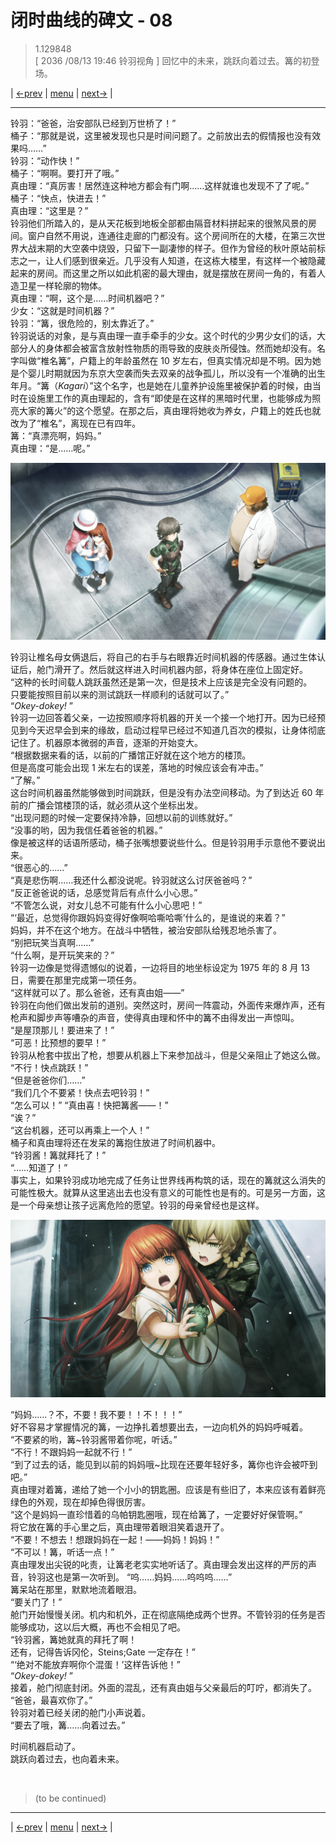 # 闭时曲线的碑文 - 08
> 1.129848  
> [ 2036 /08/13 19:46 铃羽视角 ] 回忆中的未来，跳跃向着过去。篝的初登场。  

| [←prev](./0012) | [menu](../) | [next→](./0014) |

---

铃羽：“爸爸，治安部队已经到万世桥了！”  
桶子：“那就是说，这里被发现也只是时间问题了。之前放出去的假情报也没有效果吗……”  
铃羽：“动作快！”  
桶子：“啊啊。要打开了哦。”  
真由理：“真厉害！居然连这种地方都会有门啊……这样就谁也发现不了了呢。”  
桶子：“快点，快进去！”  
真由理：“这里是？”  
铃羽他们所踏入的，是从天花板到地板全部都由隔音材料拼起来的很煞风景的房间。窗户自然不用说，连通往走廊的门都没有。这个房间所在的大楼，在第三次世界大战末期的大空袭中烧毁，只留下一副凄惨的样子。但作为曾经的秋叶原站前标志之一，让人们感到很亲近。几乎没有人知道，在这栋大楼里，有这样一个被隐藏起来的房间。而这里之所以如此机密的最大理由，就是摆放在房间一角的，有着人造卫星一样轮廓的物体。  
真由理：“啊，这个是……时间机器吧？”  
少女：“这就是时间机器？”  
铃羽：“篝，很危险的，别太靠近了。”  
铃羽说话的对象，是与真由理一直手牵手的少女。这个时代的少男少女们的话，大部分人的身体都会被富含放射性物质的雨导致的皮肤炎所侵蚀。然而她却没有。名字叫做“椎名篝”，户籍上的年龄虽然在 10 岁左右，但真实情况却是不明。因为她是个婴儿时期就因为东京大空袭而失去双亲的战争孤儿，所以没有一个准确的出生年月。“篝（*Kagari*）”这个名字，也是她在儿童养护设施里被保护着的时候，由当时在设施里工作的真由理起的，含有“即使是在这样的黑暗时代里，也能够成为照亮大家的篝火”的这个愿望。在那之后，真由理将她收为养女，户籍上的姓氏也就改为了“椎名”，离现在已有四年。  
篝：“真漂亮啊，妈妈。”  
真由理：“是……呢。”  

![](../static/image/0013-1.png)

铃羽让椎名母女俩退后，将自己的右手与右眼靠近时间机器的传感器。通过生体认证后，舱门滑开了。然后就这样进入时间机器内部，将身体在座位上固定好。  
“这种的长时间载人跳跃虽然还是第一次，但是技术上应该是完全没有问题的。  
 只要能按照目前以来的测试跳跃一样顺利的话就可以了。”  
“*Okey-dokey!* ”  
铃羽一边回答着父亲，一边按照顺序将机器的开关一个接一个地打开。因为已经预见到今天迟早会到来的缘故，启动过程早已经过不知道几百次的模拟，让身体彻底记住了。机器原本微弱的声音，逐渐的开始变大。  
“根据数据来看的话，以前的广播馆正好就在这个地方的楼顶。  
 但是高度可能会出现 1 米左右的误差，落地的时候应该会有冲击。”  
“了解。”  
这台时间机器虽然能够做到时间跳跃，但是没有办法空间移动。为了到达近 60 年前的广播会馆楼顶的话，就必须从这个坐标出发。  
“出现问题的时候一定要保持冷静，回想以前的训练就好。”  
“没事的哟，因为我信任着爸爸的机器。”  
像是被这样的话语所感动，桶子张嘴想要说些什么。但是铃羽用手示意他不要说出来。  
“很恶心的……”  
“真是悲伤啊……我还什么都没说呢。铃羽就这么讨厌爸爸吗？”  
“反正爸爸说的话，总感觉背后有点什么小心思。”  
“不管怎么说，对女儿总不可能有什么小心思吧！”  
“‘最近，总觉得你跟妈妈变得好像啊哈嘶哈嘶’什么的，是谁说的来着？”  
妈妈，并不在这个地方。在战斗中牺牲，被治安部队给残忍地杀害了。  
“别把玩笑当真啊……”  
“什么啊，是开玩笑来的？”  
铃羽一边像是觉得遗憾似的说着，一边将目的地坐标设定为 1975 年的 8 月 13 日，需要在那里完成第一项任务。  
“这样就可以了。那么爸爸，还有真由姐——”  
铃羽在向他们做出发前的道别。突然这时，房间一阵震动，外面传来爆炸声，还有枪声和脚步声等嘈杂的声音，使得真由理和怀中的篝不由得发出一声惊叫。  
“是屋顶那儿！要进来了！”  
“可恶！比预想的要早！”  
铃羽从枪套中拔出了枪，想要从机器上下来参加战斗，但是父亲阻止了她这么做。  
“不行！快点跳跃！”  
“但是爸爸你们……”  
“我们几个不要紧！快点去吧铃羽！”  
“怎么可以！”
“真由喜！快把篝酱——！”  
“诶？”  
“这台机器，还可以再乘上一个人！”  
桶子和真由理将还在发呆的篝抱住放进了时间机器中。  
“铃羽酱！篝就拜托了！”  
“……知道了！”  
事实上，如果铃羽成功地完成了任务让世界线再构筑的话，现在的篝就这么消失的可能性极大。就算从这里逃出去也没有意义的可能性也是有的。可是另一方面，这是一个母亲想让孩子远离危险的愿望。铃羽的母亲曾经也是这样。  

![](../static/image/0013-2.png)

“妈妈……？不，不要！我不要！！不！！！”  
好不容易才掌握情况的篝，一边挣扎着想要出去，一边向机外的妈妈呼喊着。  
“不要紧的哟，篝\~铃羽酱带着你呢，听话。”  
“不行！不跟妈妈一起就不行！”  
“到了过去的话，能见到以前的妈妈哦\~比现在还要年轻好多，篝你也许会被吓到吧。”  
真由理对着篝，递给了她一个小小的钥匙圈。应该是有些旧了，本来应该有着鲜亮绿色的外观，现在却掉色得很厉害。  
“这个是妈妈一直珍惜着的乌帕钥匙圈哦，现在给篝了，一定要好好保管啊。”  
将它放在篝的手心里之后，真由理带着眼泪笑着退开了。  
“不要！不想去！想跟妈妈在一起！——妈妈！妈妈！”  
“不可以！篝，听话一点！”  
真由理发出尖锐的叱责，让篝老老实实地听话了。真由理会发出这样的严厉的声音，铃羽这也是第一次听到。
“呜……妈妈……呜呜呜……”  
篝呆站在那里，默默地流着眼泪。  
“要关门了！”  
舱门开始慢慢关闭。机内和机外，正在彻底隔绝成两个世界。不管铃羽的任务是否能够成功，这以后大概，再也不会相见了吧。  
“铃羽酱，篝她就真的拜托了啊！  
 还有，记得告诉冈伦，Steins;Gate 一定存在！”  
“‘绝对不能放弃啊你个混蛋！’这样告诉他！”  
“*Okey-dokey!* ”  
接着，舱门彻底封闭。外面的混乱，还有真由姐与父亲最后的叮咛，都消失了。  
“爸爸，最喜欢你了。”  
铃羽对着已经关闭的舱门小声说着。  
“要去了哦，篝……向着过去。”  

时间机器启动了。  
跳跃向着过去，也向着未来。


<br/>

> (to be continued)
---

| [←prev](./0012) | [menu](../) | [next→](./0014) |
